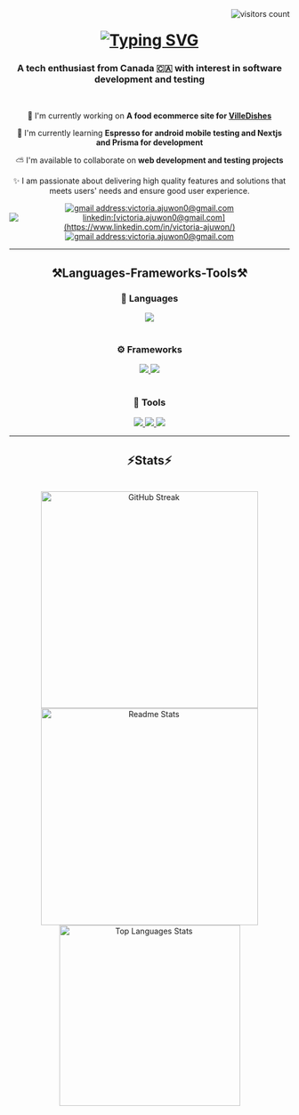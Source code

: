 <img align="right" src="https://visitor-badge.laobi.icu/badge?page_id=abiolaah.abiolaah" alt="visitors count"/>
<h1 align="center">
  <a href="https://git.io/typing-svg"><img src="https://readme-typing-svg.demolab.com?font=Poppins&weight=700&size=35&duration=2000&pause=400&color=855BF7&center=true&vCenter=true&width=435&lines=Hello+%F0%9F%91%8B;I'm+Victoria" alt="Typing SVG" /></a>
</h1>

<h3 align="center">A tech enthusiast from Canada 🇨🇦 with interest in software development and testing</h3>

<br />

<div align="center">
  
  🔭 I'm currently working on **A food ecommerce site for [VilleDishes](https://github.com/Olawill/ville-dishes)**
  
  🌱 I'm currently learning **Espresso for android mobile testing and Nextjs and Prisma for development**
  
  ⛅️ I'm available to collaborate on **web development and testing projects**
  
  ✨ I am passionate about delivering high quality features and solutions that meets users' needs and ensure good user experience.
</div>

<div align="center">
  <a href="mailto:victoria.ajuwon0@gmail.com">
    <img src="https://img.shields.io/badge/Gmail-333333?style=for-the-badge&logo=gmail&logoColor=red"  alt="gmail address:victoria.ajuwon0@gmail.com" target="_blank"/>
  </a>

  <a href="https://www.linkedin.com/in/victoria-ajuwon/" target="_blank">
    <img src="https://img.shields.io/badge/LinkedIn-0077B5?style=for-the-badge&logo=linkedin&logoColor=white"  alt="linkedin:[victoria.ajuwon0@gmail.com](https://www.linkedin.com/in/victoria-ajuwon/)" target="_blank"/>
  </a>
  

  <a href=" https://victoriajuwon.netlify.app/">
    <img src="https://img.shields.io/badge/Portfolio-855BF7?style=for-the-badge&logo=files&logoColor=purple"  alt="gmail address:victoria.ajuwon0@gmail.com" target="_blank"/>
  </a>
</div>

<hr />

<h2 align="center"> ⚒️Languages-Frameworks-Tools⚒️</h2>
  <h3 align="center">🧰 Languages</h3>
    <div align="center">
      <a href="https://skillicons.dev">
        <img src="https://skillicons.dev/icons?i=java,js,python&perline=6" />
      </a>
    </div>
  <br />
  <h3 align="center">⚙️ Frameworks</h3>
    <div align="center">
      <a href="https://skillicons.dev">
        <img src="https://skillicons.dev/icons?i=express,react,nextjs,nodejs,tailwind,ts&perline=6" />
        <img src="https://skillicons.dev/icons?i=gherkin,selenium&perline=6" />
      </a>
    </div>

  <br />
  <h3 align="center">🔧 Tools</h3>
    <div align="center">
      <a href="https://skillicons.dev">
        <img src="https://skillicons.dev/icons?i=apple,linux,windows,git,github&perline=6" />
        <img src="https://skillicons.dev/icons?i=bash,maven,postman,netlify,vscode,vite,vercel" />
        <img src="https://skillicons.dev/icons?i=firebase,mongodb,mysql,prisma,sqlite" />
      </a>
    </div>

<hr/>
<h2 align="center">⚡️Stats⚡️</h2>
<br/>
<div align="center">
  <img width=390 src="https://streak-stats.demolab.com?user=abiolaah&theme=github-dark-blue&border_radius=10&hide_current_streak=true&count_private=true" alt="GitHub Streak" />
  <img width=390 src="https://github-readme-stats-gilt-xi.vercel.app/api?username=abiolaah&show_icons=true&theme=material-palenight&rank_icon=github&border_radius=10&hide=issues" alt="Readme Stats" />
  <br />
  <img width=325 src="https://github-readme-stats-gilt-xi.vercel.app/api/top-langs?username=abiolaah&hide=html&langs_count=10&layout=compact&theme=jolly&border_radius=10&size_weight=0.5&count_weight=0.5&exclude_repo=github-readme-stats" alt="Top Languages Stats" />
</div>
  

<!---
abiolaah/abiolaah is a ✨ special ✨ repository because its `README.md` (this file) appears on your GitHub profile.
You can click the Preview link to take a look at your changes.
--->
